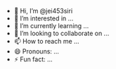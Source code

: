 - 👋 Hi, I’m @jei453siri
- 👀 I’m interested in ...
- 🌱 I’m currently learning ...
- 💞️ I’m looking to collaborate on ...
- 📫 How to reach me ...
- 😄 Pronouns: ...
- ⚡ Fun fact: ...

<!---
jei453siri/jei453siri is a ✨ special ✨ repository because its `README.md` (this file) appears on your GitHub profile.
You can click the Preview link to take a look at your changes.
--->
